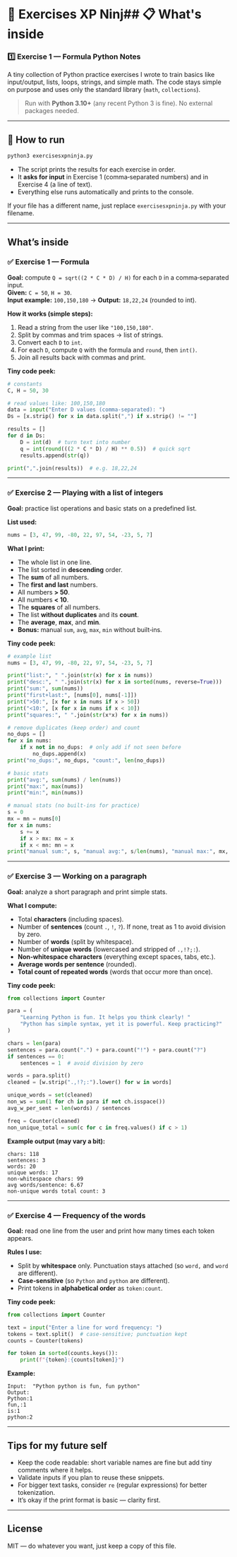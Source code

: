 # 🥇 Exercises XP Ninj## 📋 What's inside

### 1️⃣ Exercise 1 — Formula Python Notes

A tiny collection of Python practice exercises I wrote to train basics like input/output, lists, loops, strings, and simple math. The code stays simple on purpose and uses only the standard library (`math`, `collections`).

> Run with **Python 3.10+** (any recent Python 3 is fine). No external packages needed.

---

## 🚀 How to run

```bash
python3 exercisesxpninja.py
```

- The script prints the results for each exercise in order.
- It **asks for input** in Exercise 1 (comma‑separated numbers) and in Exercise 4 (a line of text).
- Everything else runs automatically and prints to the console.

If your file has a different name, just replace `exercisesxpninja.py` with your filename.

---

## What’s inside

### ✅ Exercise 1 — Formula
**Goal:** compute `Q = sqrt((2 * C * D) / H)` for each `D` in a comma‑separated input.  
**Given:** `C = 50`, `H = 30`.  
**Input example:** `100,150,180` → **Output:** `18,22,24` (rounded to int).

**How it works (simple steps):**
1. Read a string from the user like `"100,150,180"`.
2. Split by commas and trim spaces → list of strings.
3. Convert each `D` to `int`.
4. For each `D`, compute `Q` with the formula and `round`, then `int()`.
5. Join all results back with commas and print.

**Tiny code peek:**

```python
# constants
C, H = 50, 30

# read values like: 100,150,180
data = input("Enter D values (comma-separated): ")
Ds = [x.strip() for x in data.split(",") if x.strip() != ""]

results = []
for d in Ds:
    D = int(d)  # turn text into number
    q = int(round(((2 * C * D) / H) ** 0.5))  # quick sqrt
    results.append(str(q))

print(",".join(results))  # e.g. 18,22,24
```

---

### ✅ Exercise 2 — Playing with a list of integers
**Goal:** practice list operations and basic stats on a predefined list.

**List used:**  
```python
nums = [3, 47, 99, -80, 22, 97, 54, -23, 5, 7]
```

**What I print:**
- The whole list in one line.
- The list sorted in **descending** order.
- The **sum** of all numbers.
- The **first and last** numbers.
- All numbers **> 50**.
- All numbers **< 10**.
- The **squares** of all numbers.
- The list **without duplicates** and its **count**.
- The **average**, **max**, and **min**.
- **Bonus:** manual `sum`, `avg`, `max`, `min` without built‑ins.

**Tiny code peek:**

```python
# example list
nums = [3, 47, 99, -80, 22, 97, 54, -23, 5, 7]

print("list:", " ".join(str(x) for x in nums))
print("desc:", " ".join(str(x) for x in sorted(nums, reverse=True)))
print("sum:", sum(nums))
print("first+last:", [nums[0], nums[-1]])
print(">50:", [x for x in nums if x > 50])
print("<10:", [x for x in nums if x < 10])
print("squares:", " ".join(str(x*x) for x in nums))

# remove duplicates (keep order) and count
no_dups = []
for x in nums:
    if x not in no_dups:  # only add if not seen before
        no_dups.append(x)
print("no_dups:", no_dups, "count:", len(no_dups))

# basic stats
print("avg:", sum(nums) / len(nums))
print("max:", max(nums))
print("min:", min(nums))

# manual stats (no built-ins for practice)
s = 0
mx = mn = nums[0]
for x in nums:
    s += x
    if x > mx: mx = x
    if x < mn: mn = x
print("manual sum:", s, "manual avg:", s/len(nums), "manual max:", mx, "manual min:", mn)
```

---

### ✅ Exercise 3 — Working on a paragraph
**Goal:** analyze a short paragraph and print simple stats.

**What I compute:**
- Total **characters** (including spaces).
- Number of **sentences** (count `.`, `!`, `?`). If none, treat as 1 to avoid division by zero.
- Number of **words** (split by whitespace).
- Number of **unique words** (lowercased and stripped of `.,!?;:`).
- **Non‑whitespace characters** (everything except spaces, tabs, etc.).
- **Average words per sentence** (rounded).
- **Total count of repeated words** (words that occur more than once).

**Tiny code peek:**

```python
from collections import Counter

para = (
    "Learning Python is fun. It helps you think clearly! "
    "Python has simple syntax, yet it is powerful. Keep practicing?"
)

chars = len(para)
sentences = para.count(".") + para.count("!") + para.count("?")
if sentences == 0:
    sentences = 1  # avoid division by zero

words = para.split()
cleaned = [w.strip(".,!?;:").lower() for w in words]

unique_words = set(cleaned)
non_ws = sum(1 for ch in para if not ch.isspace())
avg_w_per_sent = len(words) / sentences

freq = Counter(cleaned)
non_unique_total = sum(c for c in freq.values() if c > 1)
```

**Example output (may vary a bit):**
```
chars: 118
sentences: 3
words: 20
unique words: 17
non-whitespace chars: 99
avg words/sentence: 6.67
non-unique words total count: 3
```

---

### ✅ Exercise 4 — Frequency of the words
**Goal:** read one line from the user and print how many times each token appears.

**Rules I use:**
- Split by **whitespace** only. Punctuation stays attached (so `word,` and `word` are different).
- **Case‑sensitive** (so `Python` and `python` are different).
- Print tokens in **alphabetical order** as `token:count`.

**Tiny code peek:**

```python
from collections import Counter

text = input("Enter a line for word frequency: ")
tokens = text.split()  # case-sensitive; punctuation kept
counts = Counter(tokens)

for token in sorted(counts.keys()):
    print(f"{token}:{counts[token]}")
```

**Example:**
```
Input:  "Python python is fun, fun python"
Output:
Python:1
fun,:1
is:1
python:2
```

---

## Tips for my future self

- Keep the code readable: short variable names are fine but add tiny comments where it helps.
- Validate inputs if you plan to reuse these snippets.
- For bigger text tasks, consider `re` (regular expressions) for better tokenization.
- It’s okay if the print format is basic — clarity first.

---

## License
MIT — do whatever you want, just keep a copy of this file.
